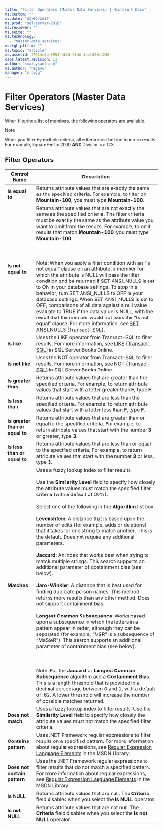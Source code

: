 ```yaml
---
title: "Filter Operators (Master Data Services) | Microsoft Docs"
ms.custom: ""
ms.date: "03/06/2017"
ms.prod: "sql-server-2016"
ms.reviewer: ""
ms.suite: ""
ms.technology: 
  - "master-data-services"
ms.tgt_pltfrm: ""
ms.topic: "article"
ms.assetid: 27914c8b-8951-4b7d-914d-1cbf528dd248
caps.latest.revision: 11
author: "smartysanthosh"
ms.author: "nagavo"
manager: "craigg"
---
```

# Filter Operators (Master Data Services)
  When filtering a list of members, the following operators are available.  
  
> [!NOTE]  
>  When you filter by multiple criteria, all criteria must be true to return results. For example, SquareFeet = 2000 **AND** Division <> 123.  
  
## Filter Operators  
  
|Control Name|Description|  
|------------------|-----------------|  
|**Is equal to**|Returns attribute values that are exactly the same as the specified criteria. For example, to filter on **Mountain-100**, you must type **Mountain-100**.|  
|**Is not equal to**|Returns attribute values that are not exactly the same as the specified criteria. The filter criteria must be exactly the same as the attribute value you want to omit from the results. For example, to omit results that match **Mountain-100**, you must type **Mountain-100**.<br /><br /> <br /><br /> Note: When you apply a filter condition with an “Is not equal” clause on an attribute, a member for which the attribute is NULL will pass the filter condition and be returned if SET ANSI_NULLS is set to ON in your database settings. To stop this behavior, turn SET ANSI_NULLS to OFF in your database settings. When SET ANSI_NULLS is set to OFF, comparisons of all data against a null value evaluate to TRUE if the data value is NULL, with the result that the member would not pass the “Is not equal” clause. For more information, see [SET ANSI_NULLS &#40;Transact-SQL&#41;](../t-sql/statements/set-ansi-nulls-transact-sql.md).|  
|**Is like**|Uses the LIKE operator from Transact-SQL to filter results. For more information, see [LIKE &#40;Transact-SQL&#41;](../t-sql/language-elements/like-transact-sql.md) in SQL Server Books Online.|  
|**Is not like**|Uses the NOT operator from Transact-SQL to filter results. For more information, see [NOT &#40;Transact-SQL&#41;](../t-sql/language-elements/not-transact-sql.md) in SQL Server Books Online.|  
|**Is greater than**|Returns attribute values that are greater than the specified criteria. For example, to return attribute values that start with a letter greater than **F**, type **F**.|  
|**Is less than**|Returns attribute values that are less than the specified criteria. For example, to return attribute values that start with a letter less than **F**, type **F**.|  
|**Is greater than or equal to**|Returns attribute values that are greater than or equal to the specified criteria. For example, to return attribute values that start with the number **3** or greater, type **3**.|  
|**Is less than or equal to**|Returns attribute values that are less than or equal to the specified criteria. For example, to return attribute values that start with the number **3** or less, type **3**.|  
|**Matches**|Uses a fuzzy lookup index to filter results.<br /><br /> Use the **Similarity Level** field to specify how closely the attribute values must match the specified filter criteria (with a default of 30%).<br /><br /> Select one of the following in the **Algorithm** list box:<br /><br /> **Levenshtein**: A distance that is based upon the number of edits (for example, adds or deletions) that it takes for one string to match another. This is the default. Does not require any additional parameters.<br /><br /> **Jaccard**: An index that works best when trying to match multiple strings. This search supports an additional parameter of containment bias (see below).<br /><br /> **Jaro-Winkler**: A distance that is best used for finding duplicate person names. This method returns more results than any other method. Does not support containment bias.<br /><br /> **Longest Common Subsequence**: Works based upon a subsequence in which the letters in a pattern appear in order, although they can be separated (for example, “MSR” is a subsequence of “MaSteR”). This search supports an additional parameter of containment bias (see below).<br /><br /> <br /><br /> Note: For the **Jaccard** or **Longest Common Subsequence** algorithm add a **Containment Bias**. This is a length threshold that is provided in a decimal percentage between 0 and 1, with a default of .62. A lower threshold will increase the number of possible matches returned.|  
|**Does not match**|Uses a fuzzy lookup index to filter results. Use the **Similarity Level** field to specify how closely the attribute values must not match the specified filter criteria.|  
|**Contains pattern**|Uses .NET Framework regular expressions to filter results on a specified pattern. For more information about regular expressions, see [Regular Expression Language Elements](http://go.microsoft.com/fwlink/?LinkId=164401) in the MSDN Library.|  
|**Does not contain pattern**|Uses the .NET Framework regular expressions to filter results that do not match a specified pattern. For more information about regular expressions, see [Regular Expression Language Elements](http://go.microsoft.com/fwlink/?LinkId=164401) in the MSDN Library.|  
|**Is NULL**|Returns attribute values that are null. The **Criteria** field disables when you select the **Is NULL** operator.|  
|**Is not NULL**|Returns attribute values that are not null. The **Criteria** field disables when you select the **Is not NULL** operator.|  
  
  